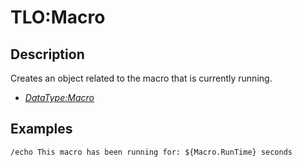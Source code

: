 # TLO:Macro

## Description

Creates an object related to the macro that is currently running.

* [_DataType:Macro_](../data-types/datatype-macro.md)

## Examples

`/echo This macro has been running for: ${Macro.RunTime} seconds`
